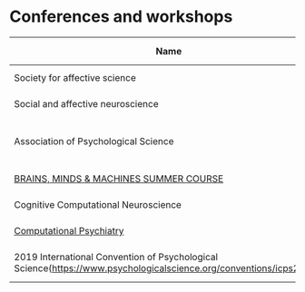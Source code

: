 # Conferences and workshops

| Name | Date | Location | Abstract deadline | Registration deadline | 
| - | - | - | - | - |
| Society for affective science | Apr 26-28, 2018 | UCLA, LA | Nov 17, 2017 | Feb 16, 2018 |
| Social and affective neuroscience | May 3-5, 2018 | Williamsburg, NY | Dec 8, 2017 | |
| Association of Psychological Science | May 24-27, 2018 | San Francisco, CA |  |April 3, 2018 (Early Price Deadline) |
| [BRAINS, MINDS & MACHINES SUMMER COURSE](http://cbmm.mit.edu/summer-school/2018) | Aug 9-30, 2018 | Woods Hole, MA | April 9, 2018 | |
| Cognitive Computational Neuroscience | Sep 5-8, 2018 | Philadelphia, PA | 31 May | | |
| [Computational Psychiatry](http://computationalpsychiatry.org/cp18) | Nov 2-3, 2018 | San Diego, CA, | | |
| 2019 International Convention of Psychological Science(https://www.psychologicalscience.org/conventions/icps2019/) | Poster: 30 Sep,Symposium: 15 Sep 2018 | Paris, France|7–9 March 2019| |
